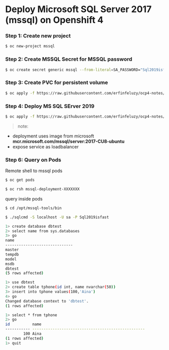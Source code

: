 # Deploy Microsoft SQL Server 2017 (mssql) on Openshift 4

### Step 1: Create new project
```bash
$ oc new-project mssql
```

### Step 2: Create MSSQL Secret for MSSQL password
```bash
$ oc create secret generic mssql --from-literal=SA_PASSWORD="Sql2019isfast"
```

### Step 3: Create PVC for persistent volume
```bash
$ oc apply -f https://raw.githubusercontent.com/erfinfeluzy/ocp4-notes/master/assets/mssql-storage.yaml
```

### Step 4: Deploy MS SQL SErver 2019
```bash
$ oc apply -f https://raw.githubusercontent.com/erfinfeluzy/ocp4-notes/master/assets/mssql-deployment.yaml
```
> note: 
- deployment uses image from microsoft **mcr.microsoft.com/mssql/server:2017-CU8-ubuntu**
- expose service as loadbalancer

### Step 6: Query on Pods

Remote shell to mssql pods
```bash
$ oc get pods

$ oc rsh mssql-deployment-XXXXXXX
```
query inside pods
```bash
$ cd /opt/mssql-tools/bin

$ ./sqlcmd -S localhost -U sa -P Sql2019isfast

1> create database dbtest
2> select name from sys.databases
3> go
name                                                                                                                    
------------------------------
master                                                                                                                  
tempdb                                                                                                                  
model                                                                                                                   
msdb                                                                                                                    
dbtest
(5 rows affected)

1> use dbtest
2> create table tphone(id int, name nvarchar(50))
3> insert into tphone values(100,'Aina')
4> go
Changed database context to 'dbtest'.
(1 rows affected)

1> select * from tphone
2> go
id          name
----------- --------------------------------------------------
        100 Aina
(1 rows affected)
1> quit
```
